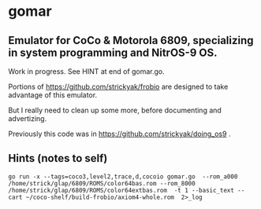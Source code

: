 # gomar

## Emulator for CoCo &amp; Motorola 6809, specializing in system programming and NitrOS-9 OS.

Work in progress.  See HINT at end of gomar.go.

Portions of https://github.com/strickyak/frobio
are designed to take advantage of this emulator.

But I really need to clean up some more, before documenting and advertizing.

Previously this code was in https://github.com/strickyak/doing_os9 .

## Hints (notes to self)

`go run -x --tags=coco3,level2,trace,d,cocoio gomar.go  --rom_a000 /home/strick/glap/6809/ROMS/color64bas.rom --rom_8000 /home/strick/glap/6809/ROMS/color64extbas.rom  -t 1 --basic_text --cart ~/coco-shelf/build-frobio/axiom4-whole.rom  2>_log`
